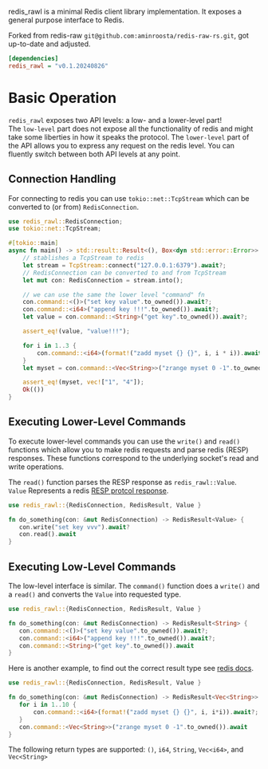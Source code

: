 redis_rawl is a minimal Redis client library implementation.
It exposes a general purpose interface to Redis.

Forked from redis-raw `git@github.com:aminroosta/redis-raw-rs.git`, got up-to-date and adjusted.

```ini
[dependencies]
redis_rawl = "v0.1.20240826"
```

# Basic Operation

`redis_rawl` exposes two API levels: a low- and a lower-level part!  
The `low-level` part does not expose all the functionality of redis and
might take some liberties in how it speaks the protocol.  The `lower-level`
part of the API allows you to express any request on the redis level.
You can fluently switch between both API levels at any point.

## Connection Handling

For connecting to redis you can use `tokio::net::TcpStream` which can be
converted to (or from) `RedisConnection`.

```rust
use redis_rawl::RedisConnection;
use tokio::net::TcpStream;

#[tokio::main]
async fn main() -> std::result::Result<(), Box<dyn std::error::Error>> {
    // stablishes a TcpStream to redis
    let stream = TcpStream::connect("127.0.0.1:6379").await?;
    // RedisConnection can be converted to and from TcpStream
    let mut con: RedisConnection = stream.into();

    // we can use the same the lower level "command" fn
    con.command::<()>("set key value".to_owned()).await?;
    con.command::<i64>("append key !!!".to_owned()).await?;
    let value = con.command::<String>("get key".to_owned()).await?;

    assert_eq!(value, "value!!!");

    for i in 1..3 {
        con.command::<i64>(format!("zadd myset {} {}", i, i * i)).await?;
    }
    let myset = con.command::<Vec<String>>("zrange myset 0 -1".to_owned()).await?;

    assert_eq!(myset, vec!["1", "4"]);
    Ok(())
}

```

## Executing Lower-Level Commands

To execute lower-level commands you can use the `write()` and `read()` functions
which allow you to make redis requests and parse redis (RESP) responses.
These functions correspond to the underlying socket's read and write operations.

The `read()` function parses the RESP response as `redis_rawl::Value`.  
`Value` Represents a redis [RESP protcol response](https://redis.io/topics/protocol#resp-protocol-description).  

```rust
use redis_rawl::{RedisConnection, RedisResult, Value }

fn do_something(con: &mut RedisConnection) -> RedisResult<Value> {
   con.write("set key vvv").await?
   con.read().await
}
```

## Executing Low-Level Commands

The low-level interface is similar. The `command()` function does a
`write()` and a `read()` and converts the `Value` into requested type.

```rust
use redis_rawl::{RedisConnection, RedisResult, Value }

fn do_something(con: &mut RedisConnection) -> RedisResult<String> {
   con.command::<()>("set key value".to_owned()).await?;
   con.command::<i64>("append key !!!".to_owned()).await?;
   con.command::<String>("get key".to_owned()).await
}
```

Here is another example, to find out the correct result type see [redis docs](https://redis.io/commands).

```rust
use redis_rawl::{RedisConnection, RedisResult, Value }

fn do_something(con: &mut RedisConnection) -> RedisResult<Vec<String>> {
   for i in 1..10 {
       con.command::<i64>(format!("zadd myset {} {}", i, i*i)).await?;
   }
   con.command::<Vec<String>>("zrange myset 0 -1".to_owned()).await
}
```

The following return types are supported:
`()`, `i64`, `String`, `Vec<i64>`, and `Vec<String>`
